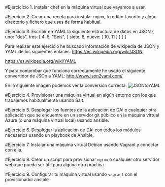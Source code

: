 #Ejercicicio 1. Instalar chef en la máquina virtual que vayamos a usar.

#Ejercicio 2. Crear una receta para instalar nginx, tu editor favorito y algún directorio y fichero que uses de forma habitual.


#Ejercicio 3. Escribir en YAML la siguiente estructura de datos en JSON { uno: "dos", tres: [ 4, 5, "Seis", { siete: 8, nueve: [ 10, 11 ] } ] }

Para realizar este ejercicio he buscado información de wikipedia de JSON y YAML de los siguientes enlaces:
https://es.wikipedia.org/wiki/JSON

https://es.wikipedia.org/wiki/YAML

Y para comprobar que funciona correctamente he usado el siguiente convertidor de JSOn a YAML:
http://www.json2yaml.com/

En la siguiente imagen podemos ver la conversión correcta:
![JSONtoYAML](http://i393.photobucket.com/albums/pp14/pmmre/CC/Ejercicios%20Tema%202%20CC/Seleccioacuten_009_zpszh8k4pwj.png)


#Ejercicio 4. Provisionar una máquina virtual en algún entorno con los que trabajemos habitualmente usando Salt.

#Ejercicio 5. Desplegar los fuentes de la aplicación de DAI o cualquier otra aplicación que se encuentre en un servidor git público en la máquina virtual Azure (o una máquina virtual local) usando ansible.

#Ejercicio 6. Desplegar la aplicación de DAI con todos los módulos necesarios usando un playbook de Ansible.

#Ejercicio 7. Instalar una máquina virtual Debian usando Vagrant y conectar con ella.


#Ejercicio 8. Crear un script para provisionar `nginx` o cualquier otro servidor web que pueda ser útil para alguna otra práctica

#Ejercicio 9. Configurar tu máquina virtual usando `vagrant` con el provisionador ansible
